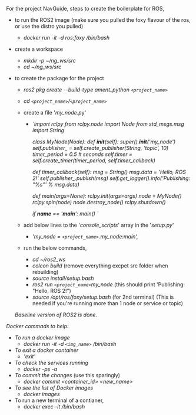 For the project NavGuide, steps to create the boilerplate for ROS,

* to run the ROS2 image (make sure you pulled the foxy flavour of the ros, or use the distro you pulled)

  * *docker run -it -d ros:foxy /bin/bash*
* create a workspace

  * *mkdir -p ~/ng_ws/src*
  * *cd ~/ng_ws/src*
* to create the package for the project

  * *ros2 pkg create --build-type ament_python `<project_name>`*
  * *cd `<project_name>`/`<project_name>`*
  * create a file '*my_node.p*y'

    * *`import rclpy
      from rclpy.node import Node
      from std_msgs.msg import String*

      *class MyNode(Node):
      def __init__(self):
      super().__init__('my_node')
      self.publisher_ = self.create_publisher(String, 'topic', 10)
      timer_period = 0.5  # seconds
      self.timer = self.create_timer(timer_period, self.timer_callback)*

      *def timer_callback(self):
      msg = String()
      msg.data = 'Hello, ROS 2!'
      self.publisher_.publish(msg)
      self.get_logger().info('Publishing: "%s"' % msg.data)*

      *def main(args=None):
      rclpy.init(args=args)
      node = MyNode()
      rclpy.spin(node)
      node.destroy_node()
      rclpy.shutdown()*

      *if __name__ == '__main__':
      main()
      `*
  * add below lines to the '*console_scripts*' array in the '*setup.py*'

    * '*my_node = `<project_name>`.my_node:main',*
  * run the below commands,

    * *cd ~/ros2_ws*
    * *colcon build* (remove everything excpet src folder when rebuilding)
    * *source install/setup.bash*
    * *ros2 run `<project_name>`my_node*  (this should print 'Publishing: "Hello, ROS 2!")
    * *source /opt/ros/foxy/setup.bash* (for 2nd terminal) (This is needed if you're running more than 1 node or service or topic)

  *Baseline version of ROS2 is done.*

*Docker commads to help:*

* *To run a docker image*
  * *docker run -it -d `<img_name>` /bin/bash*
* *To exit  a docker container*
  * *'exit'*
* *To check the services running*
  * *docker -ps -a*
* *To commit the changes* (use this sparingly)
  * *docker commit <container_id> <new_name>*
* *To see the list of Docker images*
  * *docker images*
* To run a new terminal of a contianer,
  * d*ocker exec -it /bin/bash*
